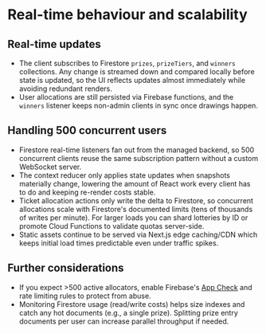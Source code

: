 # Real-time behaviour and scalability

## Real-time updates
- The client subscribes to Firestore `prizes`, `prizeTiers`, and `winners` collections. Any change is streamed down and compared locally before state is updated, so the UI reflects updates almost immediately while avoiding redundant renders.
- User allocations are still persisted via Firebase functions, and the `winners` listener keeps non-admin clients in sync once drawings happen.

## Handling 500 concurrent users
- Firestore real-time listeners fan out from the managed backend, so 500 concurrent clients reuse the same subscription pattern without a custom WebSocket server.
- The context reducer only applies state updates when snapshots materially change, lowering the amount of React work every client has to do and keeping re-render costs stable.
- Ticket allocation actions only write the delta to Firestore, so concurrent allocations scale with Firestore's documented limits (tens of thousands of writes per minute). For larger loads you can shard lotteries by ID or promote Cloud Functions to validate quotas server-side.
- Static assets continue to be served via Next.js edge caching/CDN which keeps initial load times predictable even under traffic spikes.

## Further considerations
- If you expect >500 active allocators, enable Firebase's [App Check](https://firebase.google.com/docs/app-check) and rate limiting rules to protect from abuse.
- Monitoring Firestore usage (read/write costs) helps size indexes and catch any hot documents (e.g., a single prize). Splitting prize entry documents per user can increase parallel throughput if needed.
